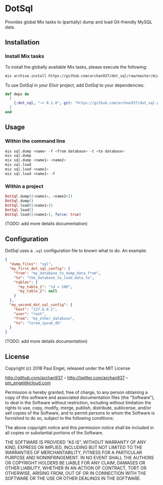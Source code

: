 # DotSql

Provides global Mix tasks to (partially) dump and load Git-friendly MySQL data.

## Installation

### Install Mix tasks

To install the globally available Mix tasks, please execute the following:

```bash
mix archive.install https://github.com/archan937/dot_sql/raw/master/mix_sql/mix_sql-0.1.0.ez
```

To use DotSql in your Elixir project, add DotSql to your dependencies:

```elixir
def deps do
  [
    {:dot_sql, "~> 0.1.0", git: "https://github.com/archan937/dot_sql.git"}
  ]
end
```

## Usage

### Within the command line

```bash
mix sql.dump <name> -f <from database> -t <to database>
mix sql.dump
mix sql.dump <name1> <name2>
mix sql.load
mix sql.load <name1>
mix sql.load <name1> -f
```

### Within a project

```elixir
DotSql.dump([<name1>, <name2>])
DotSql.dump()
DotSql.load([<name1>])
DotSql.load()
DotSql.load([<name1>], force: true)
```

(TODO: add more details documentation)

## Configuration

DotSql uses a `.sql` configuration file to known what to do. An example:

```json
{
  "dump_files": "sql",
  "my_first_dot_sql_config": {
    "from": "my_database_to_dump_data_from",
    "to": "the_database_to_load_data_to",
    "tables": {
      "my_table_1": "id < 100",
      "my_table_2": null
    }
  },
  "my_second_dot_sql_config": {
    "host": "127.0.0.1",
    "user": "root",
    "from": "my_other_database",
    "to": "lorem_ipsum_db"
  }
}
```

(TODO: add more details documentation)

## License

Copyright (c) 2018 Paul Engel, released under the MIT License

http://github.com/archan937 – http://twitter.com/archan937 – pm_engel@icloud.com

Permission is hereby granted, free of charge, to any person obtaining a copy of this software and associated documentation files (the "Software"), to deal in the Software without restriction, including without limitation the rights to use, copy, modify, merge, publish, distribute, sublicense, and/or sell copies of the Software, and to permit persons to whom the Software is furnished to do so, subject to the following conditions:

The above copyright notice and this permission notice shall be included in all copies or substantial portions of the Software.

THE SOFTWARE IS PROVIDED "AS IS", WITHOUT WARRANTY OF ANY KIND, EXPRESS OR IMPLIED, INCLUDING BUT NOT LIMITED TO THE WARRANTIES OF MERCHANTABILITY, FITNESS FOR A PARTICULAR PURPOSE AND NONINFRINGEMENT. IN NO EVENT SHALL THE AUTHORS OR COPYRIGHT HOLDERS BE LIABLE FOR ANY CLAIM, DAMAGES OR OTHER LIABILITY, WHETHER IN AN ACTION OF CONTRACT, TORT OR OTHERWISE, ARISING FROM, OUT OF OR IN CONNECTION WITH THE SOFTWARE OR THE USE OR OTHER DEALINGS IN THE SOFTWARE.
